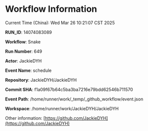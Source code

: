# Workflow Information

Current Time (China): Wed Mar 26 10:21:07 CST 2025  

**RUN_ID**: 14074083089  

**Workflow**: Snake  

**Run Number**: 649  

**Actor**: JackieDYH  

**Event Name**: schedule  

**Repository**: JackieDYH/JackieDYH  

**Commit SHA**: f1a09f67b64c5ba3ba7216e79bdd62546b711570  

**Event Path**: /home/runner/work/_temp/_github_workflow/event.json  

**Workspace**: /home/runner/work/JackieDYH/JackieDYH  

Other information: [https://github.com/JackieDYH](https://github.com/JackieDYH)
